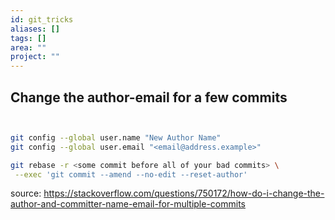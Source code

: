 ```yaml
---
id: git_tricks
aliases: []
tags: []
area: ""
project: ""
---
```


## Change the author-email for a few commits

```bash


git config --global user.name "New Author Name"
git config --global user.email "<email@address.example>"

git rebase -r <some commit before all of your bad commits> \
 --exec 'git commit --amend --no-edit --reset-author'

```

source: https://stackoverflow.com/questions/750172/how-do-i-change-the-author-and-committer-name-email-for-multiple-commits
